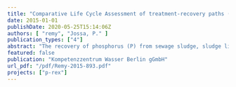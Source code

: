 ```yaml
---
title: "Comparative Life Cycle Assessment of treatment-recovery paths (D9.2)"
date: 2015-01-01
publishDate: 2020-05-25T15:14:06Z
authors: [ "remy", "Jossa, P." ]
publication_types: ["4"]
abstract: "The recovery of phosphorus (P) from sewage sludge, sludge liquor, or ash from monoincineration can be realized with different processes which have been developed, tested or already realized in full-scale in recent years. However, these pathways and processes differ in their amount of P that can be recovered in relation to the total P content in sludge, in the quality of the recovered P product, and in their efforts in energy, chemicals, fuels, and infrastructure required for P recovery. This study analyses selected processes for P recovery from sludge, liquor, or ash in their potential environmental impacts, following the method of Life Cycle Assessment (LCA, ISO 14040/44). Based on available process data from technology providers and end users, these processes are implemented in a hypothetical reference system for sludge digestion, dewatering and disposal in mono-incineration, including potential side-effects on mainstream wastewater treatment with the return load from sludge dewatering. Recovered products (e.g. P or N fertilizer, electricity, district heating) are accounted as credits for substituting equivalent industrial products. Depending on the maturity of the investigated process, collected process data of process efficiency, product quality, and energy and material demand originates from full-scale plants, pilot trials, or prospective modeling (status in 2014). This data is validated with the technology providers, transferred to the reference system and evaluated with a set of environmental indicators for energy demand, global warming, acidification, abiotic resource depletion, eutrophication, and human and ecotoxicity. Results show that pathways and processes for P recovery differ heavily in their amount of recovered P, but also in energy and related environmental impacts (e.g. greenhouse gas emissions). As direct struvite precipitation in sludge or liquor relies on the dissolved amount of P in digested sludge, these processes are only applicable in wastewater treatment plants with biological P removal. Here, they can recover 4-18% of total P in sludge with a relatively low effort in energy and chemicals, reducing return load to the mainstream process and eventually improving sludge dewaterability in case of direct precipitation in sludge. Acidic leaching of P from digested sludge can yield up to 48% of P for recovery, but requires a significant amount of chemicals for control of pH (leaching and precipitation) and for minimizing heavy metal transfer into the product. The quality of products from sludge and liquor is good with low content on heavy metals, leading to a low potential toxicity for humans and ecosystems. Leaching of monoincineration ash with sulphuric acid yields 70% P with moderate chemical demand, but the leached ash and co-precipitated materials have to be disposed, and the product contains some heavy metals. Complete digestion of ash in phosphoric acid and multi-stage cleaning with ion exchangers yields high recovery of 97% P in a high-quality product (H3PO4) and several coproducts, having an overall low environmental impact. Thermo-chemical treatment of ash can recover up to 98% P with moderate energy input in case of integration into an existing monoincineration facility, but the product still contains high amounts of selected heavy metals (Cu, Zn). Metallurgic treatment of dried sludge or ash can also recover up to 81% of P, but the process has still to be tested in continuous pilot trials to validate product quality, energy demand, and energy recovery options. Sensitivity analysis shows that other pathways of sludge disposal (e.g. co-incineration combined with upstream P extraction, direct application in agriculture) may also be reasonable from an environmental point of view depending on local boundary conditions and political targets. In general, the use of life-cycle based tools is strongly recommended to evaluate and select suitable strategies for regional or national concepts of P recovery from sewage sludge."
featured: false
publication: "Kompetenzzentrum Wasser Berlin gGmbH"
url_pdf: "/pdf/Remy-2015-893.pdf"
projects: ["p-rex"]
---
```


